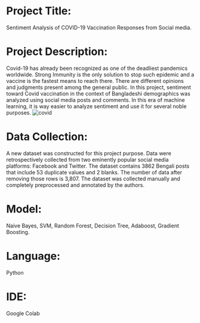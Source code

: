# Project Title: 
 Sentiment Analysis of COVID-19 Vaccination Responses from Social media.

# Project Description: 
Covid-19 has already been recognized as one of the deadliest pandemics worldwide. Strong Immunity is the only solution to stop such epidemic and a vaccine is the fastest means to reach there. There are different opinions and judgments present among the general public. In this project, sentiment toward Covid vaccination in the context of Bangladeshi demographics was analyzed using social media posts and comments. In this era of machine learning, it is way easier to analyze sentiment and use it for several noble purposes.
![covid](https://user-images.githubusercontent.com/42768952/179295387-c250e317-eecc-4cb6-8d4d-9ad0c639bafe.png)

# Data Collection:
A new dataset was constructed for this project purpose. Data were retrospectively collected from two eminently popular social media platforms: Facebook and Twitter. The dataset contains 3862 Bengali posts that include 53 duplicate values and 2 blanks. The number of data after removing those rows is 3,807. The dataset was collected manually and completely preprocessed and annotated by the authors. 

# Model:
Naive Bayes, SVM, Random Forest, Decision Tree, Adaboost, Gradient Boosting.

# Language: 
 Python

# IDE: 
Google Colab

 
